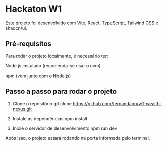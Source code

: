 # **Hackaton W1**

Este projeto foi desenvolvido com Vite, React, TypeScript, Tailwind CSS e shadcn/ui.

## Pré-requisitos
Para rodar o projeto localmente, é necessário ter:

Node.js instalado (recomenda-se usar o nvm)

npm (vem junto com o Node.js)

## Passo a passo para rodar o projeto

1. Clone o repositório
git clone https://github.com/fernandaop/w1-wealth-nexus.git

2. Instale as dependências
npm install

3. Inicie o servidor de desenvolvimento
npm run dev

Após isso, o projeto estará rodando na porta informada pelo terminal.
